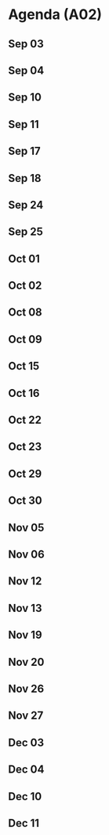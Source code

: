 # Agenda (A02)

## Sep 03


## Sep 04


## Sep 10


## Sep 11


## Sep 17


## Sep 18


## Sep 24


## Sep 25


## Oct 01


## Oct 02


## Oct 08


## Oct 09


## Oct 15


## Oct 16


## Oct 22


## Oct 23


## Oct 29


## Oct 30


## Nov 05


## Nov 06


## Nov 12


## Nov 13


## Nov 19


## Nov 20


## Nov 26


## Nov 27


## Dec 03


## Dec 04


## Dec 10


## Dec 11

